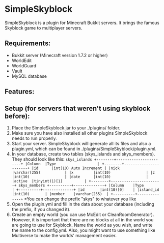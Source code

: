 SimpleSkyblock
==============

SimpleSkyblock is a plugin for Minecraft Bukkit servers. It brings the famous Skyblock game to multiplayer servers.

Requirements:
--------------
- Bukkit server (Minecraft version 1.7.2 or higher)
- WorldEdit
- WorldGuard
- Vault
- MySQL database

Features:
--------------

Setup (for servers that weren't using skyblock before):
-----------------------------------------------------------
1. Place the SimpleSkyblock.jar to your ./plugins/ folder.
2. Make sure you have also installed all other plugins SimpleSkyblock needs to run
   properly.
3. Start your server. SimpleSkyblock will generate all its files and also a plugin.yml,
   which can be found in ./plugins/SimpleSkyblock/plugin.yml.
4. In your database, create two tables (skys_islands and skys_members). They should
   look like this:
`
   skys_islands
   +--------+-----------------------+
   |Column  |Type                   |
   +--------+-----------------------+
   |id	    |int(10) Auto Increment |
   |nick	  |varchar(255)           |
   |x	      |int(10)	              |
   |z	      |int(10)                |
   |date	  |int(10)                |
   |active  |tinyint(1)[1]          |
   +--------+-----------------------+
   skys_members
   +----------+--------------+
   |Column    |Type          |
   +----------+--------------+
   |id	     |int(10)[0]    |
   |island_id |int(10)       |
   |member    |varchar(255)  |
   +----------+--------------+
  `
   *You can change the prefix "skys" to whatever you like
5. Open the plugin.yml and fill in the data about your database (including the prefix,
   if you changed it).
6. Create an empty world (you can use McEdit or CleanRoomGenerator). However, it is
   important that there are no blocks at all in the world you are going to use for Skyblock.
   Name the world as you wish, and write the name to the config.yml. Also, you might
   want to use something like Multiverse to make the worlds' management easier.
  
  
  
  
